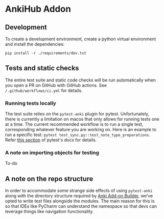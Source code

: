 # AnkiHub Addon

## Development

To create a development environment, create a python virtual environment and
install the dependencies:

```
pip install -r ./requirements/dev.txt
```

## Tests and static checks

The entire test suite and static code checks will be run automatically when you
open a PR on GitHub with GitHub actions. See `/.github/workflows/ci.yml` for
details.

### Running tests locally

The test suite relies on the `pytest-anki` plugin for pytest. Unfortunately,
there is currently a limitation on macos that only allows for running tests one
at a time. The current recommended workflow is to run a single test,
corresponding whatever feature you are working on. Here is an example to run a
specific test: `pytest test_sync.py::test_note_type_preparations`. Refer [this
section](https://docs.pytest.org/en/6.2.x/usage.html#specifying-tests-selecting-tests)
of pytest's docs for details.

### A note on importing objects for testing

To-do


## A note on the repo structure

In order to accommodate some strange side effects of using `pytest-anki` along
with the directory structure required by [Anki Add-on
Builder](https://github.com/glutanimate/anki-addon-builder), we've opted to
write test files alongside the modules. The main reason for this is so that IDEs
like PyCharm can understand the namespace so that devs can leverage things like
navigation functionality.
